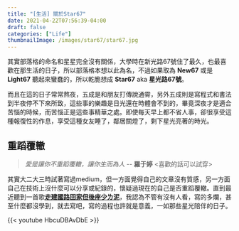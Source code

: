 ```yaml
---
title: "[生活] 關於Star67"
date: 2021-04-22T07:56:39-04:00
draft: false
categories: ["Life"]
thumbnailImage: /images/star67/star67.jpg
---
```

其實部落格的命名和星星完全沒有關係，大學時在新光路67號住了最久，也最喜歡在那生活的日子，所以部落格本想以此為名，不過如果取為 **New67** 或是 **Light67** 聽起來蠻蠢的，所以乾脆想成 **Star67** aka **星光路67號**。

<!--more-->
而且在這的日子常常熬夜，五成是和朋友打傳說通霄，另外五成則是寫程式和書法到半夜停不下來所致，這些事的樂趣是日光還在時體會不到的，畢竟深夜才是適合苦惱的時候，而苦惱正是這些事精華之處。即使每天早上都不省人事，卻很享受這種報復性的作息，享受這種女友睡了，鄰居關燈了，剩下星光亮著的時光。

## 重蹈覆轍

> <em>愛是讓你不重蹈覆轍，讓你生而為人</em> -- **羅于婷** <喜歡的話可以試穿>

其實大二大三時試著寫過medium，但一方面覺得自己的文章沒有質感，另一方面自己在技術上沒什麼可以分享或紀錄的，懷疑過現在的自己是否重蹈覆轍。直到最近聽到一首歌[**走建國路回家但後座少ㄌ泥**](https://www.youtube.com/watch?v=HbcuDBAvDbE)，我認為不管有沒有人看，寫的多爛，甚至什麼都沒學到，就去寫吧，寫的過程也許就是意義，一如那些星光陪伴的日子。

{{< youtube HbcuDBAvDbE >}}

